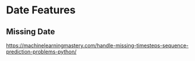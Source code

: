 # Date Features
## Missing Date
https://machinelearningmastery.com/handle-missing-timesteps-sequence-prediction-problems-python/
